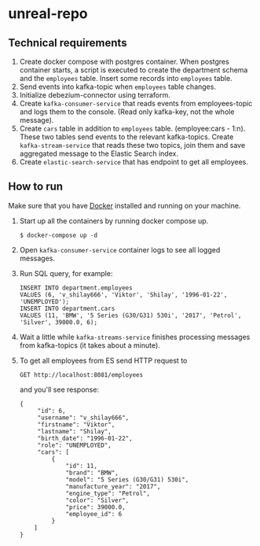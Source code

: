 # unreal-repo

## Technical requirements
1. Create docker compose with postgres container. When postgres container starts, a script is executed to create the department schema and the `employees` table. Insert some records into `employees` table.
2. Send events into kafka-topic when `employees` table changes.
3. Initialize debezium-connector using terraform.
4. Create `kafka-consumer-service` that reads events from employees-topic and logs them to the console. (Read only kafka-key, not the whole message).
5. Create `cars` table in addition to `employees` table. (employee:cars - 1:n). These two tables send events to the relevant kafka-topics. Create `kafka-stream-service` that reads these two topics, join them and save aggregated message to the Elastic Search index. 
6. Create `elastic-search-service` that has endpoint to get all employees.

## How to run
Make sure that you have [Docker](https://www.docker.com/) installed and running on your machine.

1. Start up all the containers by running docker compose up.
    ```
    $ docker-compose up -d
    ``` 

2. Open `kafka-consumer-service` container logs to see all logged messages.

3. Run SQL query, for example:
   ```
   INSERT INTO department.employees
   VALUES (6, 'v_shilay666', 'Viktor', 'Shilay', '1996-01-22', 'UNEMPLOYED');
   INSERT INTO department.cars
   VALUES (11, 'BMW', '5 Series (G30/G31) 530i', '2017', 'Petrol', 'Silver', 39000.0, 6);
   ``` 
4. Wait a little while `kafka-streams-service` finishes processing messages from kafka-topics (it takes about a minute).

5. To get all employees from ES send HTTP request to

   `GET http://localhost:8081/employees`

   and you'll see response:

       {
            "id": 6,
            "username": "v_shilay666",
            "firstname": "Viktor",
            "lastname": "Shilay",
            "birth_date": "1996-01-22",
            "role": "UNEMPLOYED",
            "cars": [
                {
                    "id": 11,
                    "brand": "BMW",
                    "model": "5 Series (G30/G31) 530i",
                    "manufacture_year": "2017",
                    "engine_type": "Petrol",
                    "color": "Silver",
                    "price": 39000.0,
                    "employee_id": 6
                }
           ]
       }



